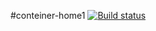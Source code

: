 #conteiner-home1
[![Build status](https://ci.appveyor.com/api/projects/status/y8lhmu2avw8l37ax?svg=true)](https://ci.appveyor.com/project/SilverKir/containers-home1)
